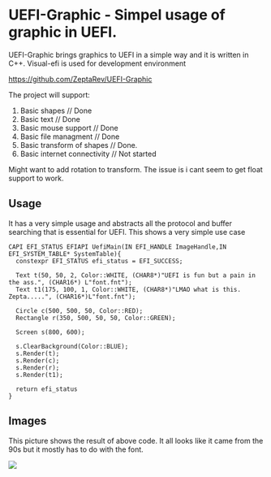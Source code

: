 # UEFI-Graphic - Simpel usage of graphic in UEFI.
UEFI-Graphic brings graphics to UEFI in a simple way and it is written in C++. 
Visual-efi is used for development environment

https://github.com/ZeptaRev/UEFI-Graphic

The project will support:
1. Basic shapes                // Done
2. Basic text                  // Done
3. Basic mouse support         // Done
4. Basic file managment        // Done
5. Basic transform of shapes   // Done.
6. Basic internet connectivity // Not started

Might want to add rotation to transform. The issue is i cant seem to get float support to work.
## Usage

 It has a very simple usage and abstracts all the protocol and buffer searching that is essential for UEFI.
 This shows a very simple use case
```
CAPI EFI_STATUS EFIAPI UefiMain(IN EFI_HANDLE ImageHandle,IN EFI_SYSTEM_TABLE* SystemTable){
  constexpr EFI_STATUS efi_status = EFI_SUCCESS;
    
  Text t(50, 50, 2, Color::WHITE, (CHAR8*)"UEFI is fun but a pain in the ass.", (CHAR16*) L"font.fnt");
  Text t1(175, 100, 1, Color::WHITE, (CHAR8*)"LMAO what is this. Zepta.....", (CHAR16*)L"font.fnt");

  Circle c(500, 500, 50, Color::RED);
  Rectangle r(350, 500, 50, 50, Color::GREEN);

  Screen s(800, 600);
 
  s.ClearBackground(Color::BLUE);
  s.Render(t);
  s.Render(c);
  s.Render(r);
  s.Render(t1);

  return efi_status
}
```

## Images

This picture shows the result of above code. It all looks like it came from the 90s but it mostly has to do with the font.

![](https://cdn.discordapp.com/attachments/865269282903162913/1073791181814779985/image.png)
